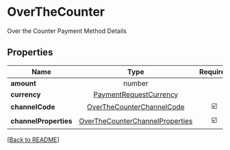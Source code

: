 # OverTheCounter

Over the Counter Payment Method Details

## Properties

| Name | Type | Required | Description | Examples |
|------------|:-------------:|:-------------:|-------------|:-------------:|
| **amount** | number |  |  | | |
**currency** | [PaymentRequestCurrency](PaymentRequestCurrency.md) |  |  | | |
**channelCode** | [OverTheCounterChannelCode](OverTheCounterChannelCode.md) | ☑️ |  | | |
**channelProperties** | [OverTheCounterChannelProperties](OverTheCounterChannelProperties.md) | ☑️ |  | | |



[[Back to README]](../../README.md)